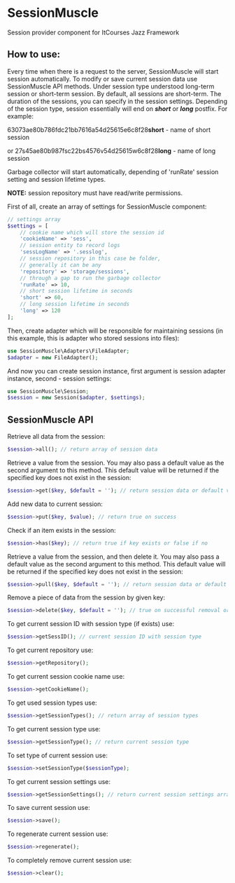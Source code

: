 # SessionMuscle
Session provider component for ItCourses Jazz Framework
## How to use:
Every time when there is a request to the server, SessionMuscle will start session automatically. To modify or save current 
session data use SessionMuscle API methods. Under session type understood long-term session or short-term session. By default,
all sessions are short-term. The duration of the sessions, you can specify in the session settings. Depending of the session
type, session essentially will end on ***short*** or ***long*** postfix. For example:

63073ae80b786fdc21bb7616a54d25615e6c8f28**short** - name of short session

or 27s45ae80b987fsc22bs4576v54d25615w6c8f28**long** - name of long session

Garbage collector will start automatically, depending of 'runRate' session setting and session lifetime types.

**NOTE:** session repository must have read/write permissions.  

First of all, create an array of settings for SessionMuscle component:
```php
// settings array
$settings = [
    // cookie name which will store the session id
    'cookieName' => 'sess',
    // session entity to record logs
    'sessLogName' => '.sesslog',
    // session repository in this case be folder,
    // generally it can be any
    'repository' => 'storage/sessions',
    // through a gap to run the garbage collector
    'runRate' => 10,
    // short session lifetime in seconds
    'short' => 60,
    // long session lifetime in seconds
    'long' => 120
];
```
Then, create adapter which will be responsible for maintaining sessions (in this example, this is adapter who stored sessions into files):
```php
use SessionMuscle\Adapters\FileAdapter;
$adapter = new FileAdapter();
```
And now you can create session instance, first argument is session adapter instance, second - session settings:
```php
use SessionMuscle\Session;
$session = new Session($adapter, $settings);
```
## SessionMuscle API
Retrieve all data from the session:
```php
$session->all(); // return array of session data
```
Retrieve a value from the session. 
You may also pass a default value as the second argument to this method. 
This default value will be returned if the specified key does not exist in the session:
```php
$session->get($key, $default = ''); // return session data or default value
```
Add new data to current session:
```php
$session->put($key, $value); // return true on success
```
Check if an item exists in the session:
```php
$session->has($key); // return true if key exists or false if no
```
Retrieve a value from the session, and then delete it.
You may also pass a default value as the second argument to this method. 
This default value will be returned if the specified key does not exist in the session:
```php
$session->pull($key, $default = ''); // return session data or default value.
```
Remove a piece of data from the session by given key:
```php
$session->delete($key, $default = ''); // true on successful removal or false if no
```
To get current session ID with session type (if exists) use:
```php
$session->getSessID(); // current session ID with session type
```
To get current repository use:
```php
$session->getRepository();
```
To get current session cookie name use:
```php
$session->getCookieName();
```
To get used session types use:
```php
$session->getSessionTypes(); // return array of session types
```
To get current session type use:
```php
$session->getSessionType(); // return current session type
```
To set type of current session use:
```php
$session->setSessionType($sessionType);
```
To get current session settings use:
```php
$session->getSessionSettings(); // return current session settings array
```
To save current session use:
```php
$session->save();
```
To regenerate current session use:
```php
$session->regenerate();
```
To completely remove current session use:
```php
$session->clear();
```
